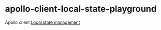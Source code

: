 # apollo-client-local-state-playground

Apollo client [Local state management](https://www.apollographql.com/docs/react/essentials/local-state.html)
